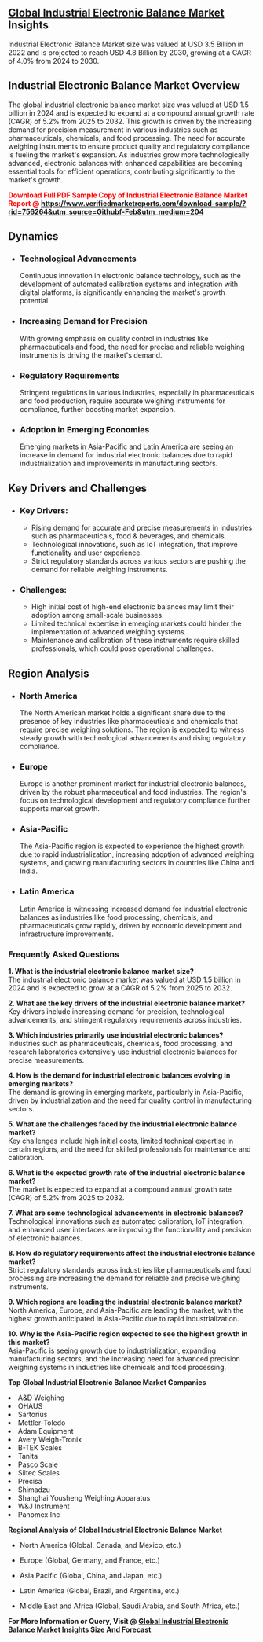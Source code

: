 <h2><a href="https://www.verifiedmarketreports.com/download-sample/?rid=756264&amp;utm_source=Githubf&amp;utm_medium=204" target="_blank">Global Industrial Electronic Balance Market</a> Insights</h2><p>Industrial Electronic Balance Market size was valued at USD 3.5 Billion in 2022 and is projected to reach USD 4.8 Billion by 2030, growing at a CAGR of 4.0% from 2024 to 2030.</p><p><h2>Industrial Electronic Balance Market Overview</h2> <p>The global industrial electronic balance market size was valued at USD 1.5 billion in 2024 and is expected to expand at a compound annual growth rate (CAGR) of 5.2% from 2025 to 2032. This growth is driven by the increasing demand for precision measurement in various industries such as pharmaceuticals, chemicals, and food processing. The need for accurate weighing instruments to ensure product quality and regulatory compliance is fueling the market's expansion. As industries grow more technologically advanced, electronic balances with enhanced capabilities are becoming essential tools for efficient operations, contributing significantly to the market's growth.</p> <p><strong><p><span class=""><span style="color: #ff0000;"><strong>Download Full PDF Sample Copy of Industrial Electronic Balance Market Report</strong> @ </span><a href="https://www.verifiedmarketreports.com/download-sample/?rid=756264&amp;utm_source=Githubf-Feb&amp;utm_medium=204" target="_blank">https://www.verifiedmarketreports.com/download-sample/?rid=756264&amp;utm_source=Githubf-Feb&amp;utm_medium=204</a></span></p></strong></p> <h2>Dynamics</h2> <ul> <li><h3>Technological Advancements</h3> Continuous innovation in electronic balance technology, such as the development of automated calibration systems and integration with digital platforms, is significantly enhancing the market's growth potential.</li> <li><h3>Increasing Demand for Precision</h3> With growing emphasis on quality control in industries like pharmaceuticals and food, the need for precise and reliable weighing instruments is driving the market's demand.</li> <li><h3>Regulatory Requirements</h3> Stringent regulations in various industries, especially in pharmaceuticals and food production, require accurate weighing instruments for compliance, further boosting market expansion.</li> <li><h3>Adoption in Emerging Economies</h3> Emerging markets in Asia-Pacific and Latin America are seeing an increase in demand for industrial electronic balances due to rapid industrialization and improvements in manufacturing sectors.</li> </ul> <h2>Key Drivers and Challenges</h2> <ul> <li><h3>Key Drivers:</h3> <ul> <li>Rising demand for accurate and precise measurements in industries such as pharmaceuticals, food & beverages, and chemicals.</li> <li>Technological innovations, such as IoT integration, that improve functionality and user experience.</li> <li>Strict regulatory standards across various sectors are pushing the demand for reliable weighing instruments.</li> </ul> </li> <li><h3>Challenges:</h3> <ul> <li>High initial cost of high-end electronic balances may limit their adoption among small-scale businesses.</li> <li>Limited technical expertise in emerging markets could hinder the implementation of advanced weighing systems.</li> <li>Maintenance and calibration of these instruments require skilled professionals, which could pose operational challenges.</li> </ul> </li> </ul> <h2>Region Analysis</h2> <ul> <li><h3>North America</h3> The North American market holds a significant share due to the presence of key industries like pharmaceuticals and chemicals that require precise weighing solutions. The region is expected to witness steady growth with technological advancements and rising regulatory compliance.</li> <li><h3>Europe</h3> Europe is another prominent market for industrial electronic balances, driven by the robust pharmaceutical and food industries. The region's focus on technological development and regulatory compliance further supports market growth.</li> <li><h3>Asia-Pacific</h3> The Asia-Pacific region is expected to experience the highest growth due to rapid industrialization, increasing adoption of advanced weighing systems, and growing manufacturing sectors in countries like China and India.</li> <li><h3>Latin America</h3> Latin America is witnessing increased demand for industrial electronic balances as industries like food processing, chemicals, and pharmaceuticals grow rapidly, driven by economic development and infrastructure improvements.</li> </ul> <h3>Frequently Asked Questions</h3> <p><strong>1. What is the industrial electronic balance market size?</strong><br> The industrial electronic balance market was valued at USD 1.5 billion in 2024 and is expected to grow at a CAGR of 5.2% from 2025 to 2032.</p> <p><strong>2. What are the key drivers of the industrial electronic balance market?</strong><br> Key drivers include increasing demand for precision, technological advancements, and stringent regulatory requirements across industries.</p> <p><strong>3. Which industries primarily use industrial electronic balances?</strong><br> Industries such as pharmaceuticals, chemicals, food processing, and research laboratories extensively use industrial electronic balances for precise measurements.</p> <p><strong>4. How is the demand for industrial electronic balances evolving in emerging markets?</strong><br> The demand is growing in emerging markets, particularly in Asia-Pacific, driven by industrialization and the need for quality control in manufacturing sectors.</p> <p><strong>5. What are the challenges faced by the industrial electronic balance market?</strong><br> Key challenges include high initial costs, limited technical expertise in certain regions, and the need for skilled professionals for maintenance and calibration.</p> <p><strong>6. What is the expected growth rate of the industrial electronic balance market?</strong><br> The market is expected to expand at a compound annual growth rate (CAGR) of 5.2% from 2025 to 2032.</p> <p><strong>7. What are some technological advancements in electronic balances?</strong><br> Technological innovations such as automated calibration, IoT integration, and enhanced user interfaces are improving the functionality and precision of electronic balances.</p> <p><strong>8. How do regulatory requirements affect the industrial electronic balance market?</strong><br> Strict regulatory standards across industries like pharmaceuticals and food processing are increasing the demand for reliable and precise weighing instruments.</p> <p><strong>9. Which regions are leading the industrial electronic balance market?</strong><br> North America, Europe, and Asia-Pacific are leading the market, with the highest growth anticipated in Asia-Pacific due to rapid industrialization.</p> <p><strong>10. Why is the Asia-Pacific region expected to see the highest growth in this market?</strong><br> Asia-Pacific is seeing growth due to industrialization, expanding manufacturing sectors, and the increasing need for advanced precision weighing systems in industries like chemicals and food processing.</p> </p><p><strong>Top Global Industrial Electronic Balance Market Companies</strong></p><div data-test-id=""><p><li>A&D Weighing</li><li> OHAUS</li><li> Sartorius</li><li> Mettler-Toledo</li><li> Adam Equipment</li><li> Avery Weigh-Tronix</li><li> B-TEK Scales</li><li> Tanita</li><li> Pasco Scale</li><li> Siltec Scales</li><li> Precisa</li><li> Shimadzu</li><li> Shanghai Yousheng Weighing Apparatus</li><li> W&J Instrument</li><li> Panomex Inc</li></p><div><strong>Regional Analysis of&nbsp;Global Industrial Electronic Balance Market</strong></div><ul><li dir="ltr"><p dir="ltr">North America&nbsp;(Global, Canada, and Mexico, etc.)</p></li><li dir="ltr"><p dir="ltr">Europe (Global, Germany, and France, etc.)</p></li><li dir="ltr"><p dir="ltr">Asia Pacific&nbsp;(Global, China, and Japan, etc.)</p></li><li dir="ltr"><p dir="ltr">Latin America&nbsp;(Global, Brazil, and Argentina, etc.)</p></li><li dir="ltr">Middle East and Africa&nbsp;(Global, Saudi Arabia, and South Africa, etc.)</li></ul><p><strong>For More Information or Query, Visit @&nbsp;</strong><strong><a href="https://www.verifiedmarketreports.com/product/industrial-electronic-balance-market/?utm_source=Githubf&amp;utm_medium=204" target="_blank">Global Industrial Electronic Balance Market Insights Size And Forecast</a></strong></p></div>
